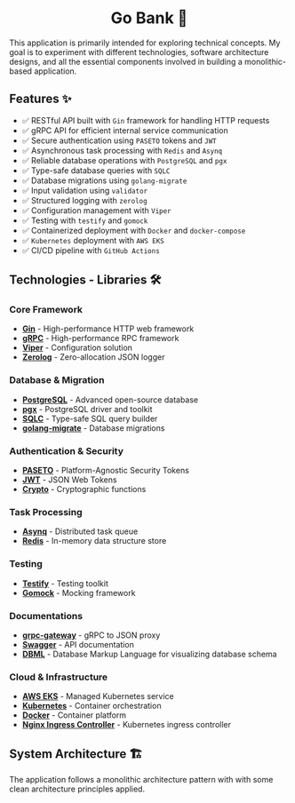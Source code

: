 <h1 align="center">Go Bank 🏦</h1>

This application is primarily intended for exploring technical concepts. My goal is to experiment with different technologies, software architecture designs, and all the essential components involved in building a monolithic-based application.

## Features :sparkles:

- ✅ RESTful API built with `Gin` framework for handling HTTP requests
- ✅ gRPC API for efficient internal service communication
- ✅ Secure authentication using `PASETO` tokens and `JWT`
- ✅ Asynchronous task processing with `Redis` and `Asynq`
- ✅ Reliable database operations with `PostgreSQL` and `pgx`
- ✅ Type-safe database queries with `SQLC`
- ✅ Database migrations using `golang-migrate`
- ✅ Input validation using `validator`
- ✅ Structured logging with `zerolog`
- ✅ Configuration management with `Viper`
- ✅ Testing with `testify` and `gomock`
- ✅ Containerized deployment with `Docker` and `docker-compose`
- ✅ `Kubernetes` deployment with `AWS EKS`
- ✅ CI/CD pipeline with `GitHub Actions`

## Technologies - Libraries 🛠️

### Core Framework

- **[Gin](https://github.com/gin-gonic/gin)** - High-performance HTTP web framework
- **[gRPC](https://grpc.io/)** - High-performance RPC framework
- **[Viper](https://github.com/spf13/viper)** - Configuration solution
- **[Zerolog](https://github.com/rs/zerolog)** - Zero-allocation JSON logger

### Database & Migration

- **[PostgreSQL](https://www.postgresql.org/)** - Advanced open-source database
- **[pgx](https://github.com/jackc/pgx)** - PostgreSQL driver and toolkit
- **[SQLC](https://sqlc.dev/)** - Type-safe SQL query builder
- **[golang-migrate](https://github.com/golang-migrate/migrate)** - Database migrations

### Authentication & Security

- **[PASETO](https://github.com/o1egl/paseto)** - Platform-Agnostic Security Tokens
- **[JWT](https://github.com/dgrijalva/jwt-go)** - JSON Web Tokens
- **[Crypto](https://golang.org/x/crypto)** - Cryptographic functions

### Task Processing

- **[Asynq](https://github.com/hibiken/asynq)** - Distributed task queue
- **[Redis](https://redis.io/)** - In-memory data structure store

### Testing

- **[Testify](https://github.com/stretchr/testify)** - Testing toolkit
- **[Gomock](https://github.com/uber-go/mock)** - Mocking framework

### Documentations

- **[grpc-gateway](https://github.com/grpc-ecosystem/grpc-gateway)** - gRPC to JSON proxy
- **[Swagger](https://swagger.io/)** - API documentation
- **[DBML](https://www.dbml.org/)** - Database Markup Language for visualizing database schema

### Cloud & Infrastructure

- **[AWS EKS](https://aws.amazon.com/eks/)** - Managed Kubernetes service
- **[Kubernetes](https://kubernetes.io/)** - Container orchestration
- **[Docker](https://www.docker.com/)** - Container platform
- **[Nginx Ingress Controller](https://kubernetes.github.io/ingress-nginx/)** - Kubernetes ingress controller

## System Architecture 🏗️

The application follows a monolithic architecture pattern with with some clean architecture principles applied.

